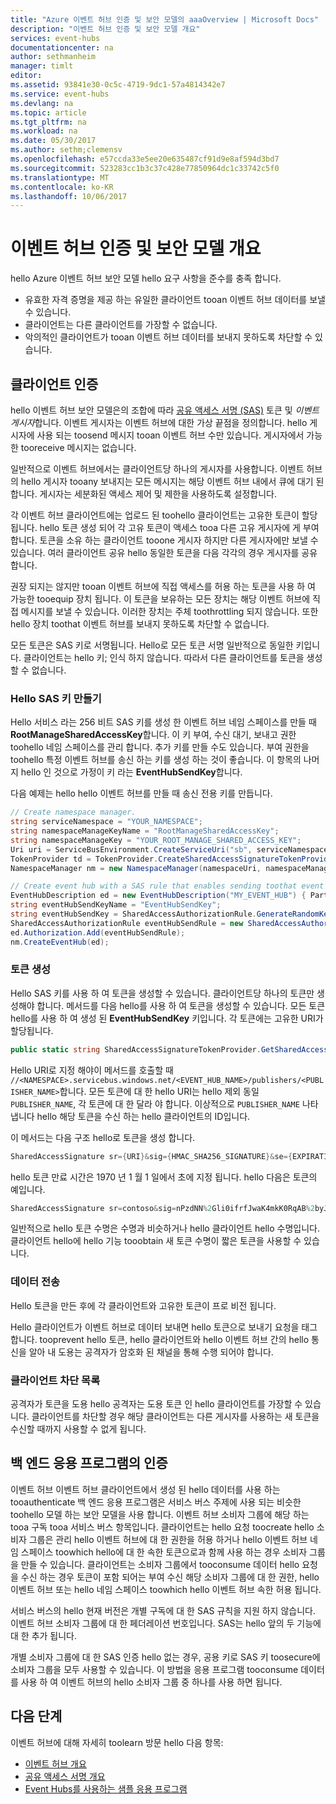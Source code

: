 ```yaml
---
title: "Azure 이벤트 허브 인증 및 보안 모델의 aaaOverview | Microsoft Docs"
description: "이벤트 허브 인증 및 보안 모델 개요"
services: event-hubs
documentationcenter: na
author: sethmanheim
manager: timlt
editor: 
ms.assetid: 93841e30-0c5c-4719-9dc1-57a4814342e7
ms.service: event-hubs
ms.devlang: na
ms.topic: article
ms.tgt_pltfrm: na
ms.workload: na
ms.date: 05/30/2017
ms.author: sethm;clemensv
ms.openlocfilehash: e57ccda33e5ee20e635487cf91d9e8af594d3bd7
ms.sourcegitcommit: 523283cc1b3c37c428e77850964dc1c33742c5f0
ms.translationtype: MT
ms.contentlocale: ko-KR
ms.lasthandoff: 10/06/2017
---
```

# <a name="event-hubs-authentication-and-security-model-overview"></a>이벤트 허브 인증 및 보안 모델 개요
hello Azure 이벤트 허브 보안 모델 hello 요구 사항을 준수를 충족 합니다.

* 유효한 자격 증명을 제공 하는 유일한 클라이언트 tooan 이벤트 허브 데이터를 보낼 수 있습니다.
* 클라이언트는 다른 클라이언트를 가장할 수 없습니다.
* 악의적인 클라이언트가 tooan 이벤트 허브 데이터를 보내지 못하도록 차단할 수 있습니다.

## <a name="client-authentication"></a>클라이언트 인증
hello 이벤트 허브 보안 모델은의 조합에 따라 [공유 액세스 서명 (SAS)](../service-bus-messaging/service-bus-sas.md) 토큰 및 *이벤트 게시자*합니다. 이벤트 게시자는 이벤트 허브에 대한 가상 끝점을 정의합니다. hello 게시자에 사용 되는 toosend 메시지 tooan 이벤트 허브 수만 있습니다. 게시자에서 가능한 tooreceive 메시지는 없습니다.

일반적으로 이벤트 허브에서는 클라이언트당 하나의 게시자를 사용합니다. 이벤트 허브의 hello 게시자 tooany 보내지는 모든 메시지는 해당 이벤트 허브 내에서 큐에 대기 된 합니다. 게시자는 세분화된 액세스 제어 및 제한을 사용하도록 설정합니다.

각 이벤트 허브 클라이언트에는 업로드 된 toohello 클라이언트는 고유한 토큰이 할당 됩니다. hello 토큰 생성 되어 각 고유 토큰이 액세스 tooa 다른 고유 게시자에 게 부여 합니다. 토큰을 소유 하는 클라이언트 tooone 게시자 하지만 다른 게시자에만 보낼 수 있습니다. 여러 클라이언트 공유 hello 동일한 토큰을 다음 각각의 경우 게시자를 공유 합니다.

권장 되지는 않지만 tooan 이벤트 허브에 직접 액세스를 허용 하는 토큰을 사용 하 여 가능한 tooequip 장치 됩니다. 이 토큰을 보유하는 모든 장치는 해당 이벤트 허브에 직접 메시지를 보낼 수 있습니다. 이러한 장치는 주체 toothrottling 되지 않습니다. 또한 hello 장치 toothat 이벤트 허브를 보내지 못하도록 차단할 수 없습니다.

모든 토큰은 SAS 키로 서명됩니다. Hello로 모든 토큰 서명 일반적으로 동일한 키입니다. 클라이언트는 hello 키; 인식 하지 않습니다. 따라서 다른 클라이언트를 토큰을 생성할 수 없습니다.

### <a name="create-hello-sas-key"></a>Hello SAS 키 만들기

Hello 서비스 라는 256 비트 SAS 키를 생성 한 이벤트 허브 네임 스페이스를 만들 때 **RootManageSharedAccessKey**합니다. 이 키 부여, 수신 대기, 보내고 권한 toohello 네임 스페이스를 관리 합니다. 추가 키를 만들 수도 있습니다. 부여 권한을 toohello 특정 이벤트 허브를 송신 하는 키를 생성 하는 것이 좋습니다. 이 항목의 나머지 hello 인 것으로 가정이 키 라는 **EventHubSendKey**합니다.

다음 예제는 hello hello 이벤트 허브를 만들 때 송신 전용 키를 만듭니다.

```csharp
// Create namespace manager.
string serviceNamespace = "YOUR_NAMESPACE";
string namespaceManageKeyName = "RootManageSharedAccessKey";
string namespaceManageKey = "YOUR_ROOT_MANAGE_SHARED_ACCESS_KEY";
Uri uri = ServiceBusEnvironment.CreateServiceUri("sb", serviceNamespace, string.Empty);
TokenProvider td = TokenProvider.CreateSharedAccessSignatureTokenProvider(namespaceManageKeyName, namespaceManageKey);
NamespaceManager nm = new NamespaceManager(namespaceUri, namespaceManageTokenProvider);

// Create event hub with a SAS rule that enables sending toothat event hub
EventHubDescription ed = new EventHubDescription("MY_EVENT_HUB") { PartitionCount = 32 };
string eventHubSendKeyName = "EventHubSendKey";
string eventHubSendKey = SharedAccessAuthorizationRule.GenerateRandomKey();
SharedAccessAuthorizationRule eventHubSendRule = new SharedAccessAuthorizationRule(eventHubSendKeyName, eventHubSendKey, new[] { AccessRights.Send });
ed.Authorization.Add(eventHubSendRule); 
nm.CreateEventHub(ed);
```

### <a name="generate-tokens"></a>토큰 생성

Hello SAS 키를 사용 하 여 토큰을 생성할 수 있습니다. 클라이언트당 하나의 토큰만 생성해야 합니다. 메서드를 다음 hello를 사용 하 여 토큰을 생성할 수 있습니다. 모든 토큰 hello를 사용 하 여 생성 된 **EventHubSendKey** 키입니다. 각 토큰에는 고유한 URI가 할당됩니다.

```csharp
public static string SharedAccessSignatureTokenProvider.GetSharedAccessSignature(string keyName, string sharedAccessKey, string resource, TimeSpan tokenTimeToLive)
```

Hello URI로 지정 해야이 메서드를 호출할 때 `//<NAMESPACE>.servicebus.windows.net/<EVENT_HUB_NAME>/publishers/<PUBLISHER_NAME>`합니다. 모든 토큰에 대 한 hello URI는 hello 제외 동일 `PUBLISHER_NAME`, 각 토큰에 대 한 달라 야 합니다. 이상적으로 `PUBLISHER_NAME` 나타냅니다 hello 해당 토큰을 수신 하는 hello 클라이언트의 ID입니다.

이 메서드는 다음 구조 hello로 토큰을 생성 합니다.

```csharp
SharedAccessSignature sr={URI}&sig={HMAC_SHA256_SIGNATURE}&se={EXPIRATION_TIME}&skn={KEY_NAME}
```

hello 토큰 만료 시간은 1970 년 1 월 1 일에서 초에 지정 됩니다. hello 다음은 토큰의 예입니다.

```csharp
SharedAccessSignature sr=contoso&sig=nPzdNN%2Gli0ifrfJwaK4mkK0RqAB%2byJUlt%2bGFmBHG77A%3d&se=1403130337&skn=RootManageSharedAccessKey
```

일반적으로 hello 토큰 수명은 수명과 비슷하거나 hello 클라이언트 hello 수명입니다. 클라이언트 hello에 hello 기능 tooobtain 새 토큰 수명이 짧은 토큰을 사용할 수 있습니다.

### <a name="sending-data"></a>데이터 전송
Hello 토큰을 만든 후에 각 클라이언트와 고유한 토큰이 프로 비전 됩니다.

Hello 클라이언트가 이벤트 허브로 데이터 보내면 hello 토큰으로 보내기 요청을 태그 합니다. tooprevent hello 토큰, hello 클라이언트와 hello 이벤트 허브 간의 hello 통신을 알아 내 도용는 공격자가 암호화 된 채널을 통해 수행 되어야 합니다.

### <a name="blacklisting-clients"></a>클라이언트 차단 목록
공격자가 토큰을 도용 hello 공격자는 도용 토큰 인 hello 클라이언트를 가장할 수 있습니다. 클라이언트를 차단할 경우 해당 클라이언트는 다른 게시자를 사용하는 새 토큰을 수신할 때까지 사용할 수 없게 됩니다.

## <a name="authentication-of-back-end-applications"></a>백 엔드 응용 프로그램의 인증

이벤트 허브 이벤트 허브 클라이언트에서 생성 된 hello 데이터를 사용 하는 tooauthenticate 백 엔드 응용 프로그램은 서비스 버스 주제에 사용 되는 비슷한 toohello 모델 하는 보안 모델을 사용 합니다. 이벤트 허브 소비자 그룹에 해당 하는 tooa 구독 tooa 서비스 버스 항목입니다. 클라이언트는 hello 요청 toocreate hello 소비자 그룹은 관리 hello 이벤트 허브에 대 한 권한을 허용 하거나 hello 이벤트 허브 네임 스페이스 toowhich hello에 대 한 속한 토큰으로과 함께 사용 하는 경우 소비자 그룹을 만들 수 있습니다. 클라이언트는 소비자 그룹에서 tooconsume 데이터 hello 요청을 수신 하는 경우 토큰이 포함 되어는 부여 수신 해당 소비자 그룹에 대 한 권한, hello 이벤트 허브 또는 hello 네임 스페이스 toowhich hello 이벤트 허브 속한 허용 됩니다.

서비스 버스의 hello 현재 버전은 개별 구독에 대 한 SAS 규칙을 지원 하지 않습니다. 이벤트 허브 소비자 그룹에 대 한 페더레이션 번호입니다. SAS는 hello 앞의 두 기능에 대 한 추가 됩니다.

개별 소비자 그룹에 대 한 SAS 인증 hello 없는 경우, 공용 키로 SAS 키 toosecure에 소비자 그룹을 모두 사용할 수 있습니다. 이 방법을 응용 프로그램 tooconsume 데이터를 사용 하 여 이벤트 허브의 hello 소비자 그룹 중 하나를 사용 하면 됩니다.

## <a name="next-steps"></a>다음 단계
이벤트 허브에 대해 자세히 toolearn 방문 hello 다음 항목:

* [이벤트 허브 개요]
* [공유 액세스 서명 개요]
* [Event Hubs를 사용하는 샘플 응용 프로그램]

[이벤트 허브 개요]: event-hubs-what-is-event-hubs.md
[Event Hubs를 사용하는 샘플 응용 프로그램]: https://github.com/Azure/azure-event-hubs/tree/master/samples
[공유 액세스 서명 개요]: ../service-bus-messaging/service-bus-sas.md

